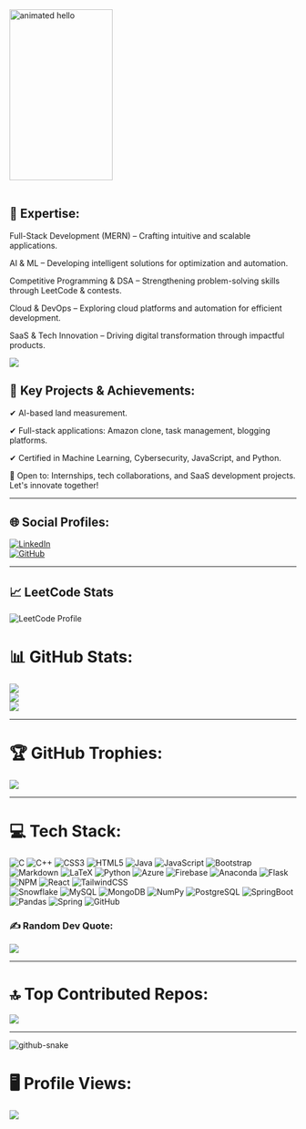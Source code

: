 <img src="https://github.com/Anmol-Baranwal/Cool-GIFs-For-GitHub/assets/74038190/9be4d344-6782-461a-b5a6-32a07bf7b34e" width="60%" height="300" alt="animated hello">
<br><br>

## 🔹 Expertise:

Full-Stack Development (MERN) – Crafting intuitive and scalable applications.

AI & ML – Developing intelligent solutions for optimization and automation.

Competitive Programming & DSA – Strengthening problem-solving skills through LeetCode & contests.

Cloud & DevOps – Exploring cloud platforms and automation for efficient development.

SaaS & Tech Innovation – Driving digital transformation through impactful products.

<img src="https://github.com/Anmol-Baranwal/Cool-GIFs-For-GitHub/assets/74038190/d48893bd-0757-481c-8d7e-ba3e163feae7" />



## 🔹 Key Projects & Achievements:

✔  AI-based land measurement.

✔ Full-stack applications: Amazon clone, task management, blogging platforms.

✔ Certified in Machine Learning, Cybersecurity, JavaScript, and Python.

🚀 Open to: Internships, tech collaborations, and SaaS development projects. Let's innovate together! 

---

## 🌐 Social Profiles:
[![LinkedIn](https://img.shields.io/badge/LinkedIn-%230077B5.svg?style=for-the-badge&logo=linkedin&logoColor=white)](https://www.linkedin.com/in/manish-dutt-s/)  
[![GitHub](https://img.shields.io/badge/GitHub-%23121011.svg?style=for-the-badge&logo=github&logoColor=white)](https://github.com/MANISHDUTT224)  

---

## 📈 LeetCode Stats
![LeetCode Profile](https://leetcard.jacoblin.cool/Manish2911?ext=heatmap)

<!--<img src="https://leetcode-badge-showcase.vercel.app/api?username={your-leetcode-username}&animated=true" alt="LeetCode Badges"/>-->

# 📊 GitHub Stats:
![](https://github-readme-stats.vercel.app/api?username=MANISHDUTT224&theme=tokyonight&hide_border=false&include_all_commits=true&count_private=true)  
![](https://github-readme-streak-stats.herokuapp.com/?user=MANISHDUTT224&theme=tokyonight&hide_border=false)  
![](https://github-readme-stats.vercel.app/api/top-langs/?username=MANISHDUTT224&theme=tokyonight&hide_border=false&include_all_commits=true&count_private=true&layout=compact)  

---

# 🏆 GitHub Trophies:
![](https://github-profile-trophy.vercel.app/?username=MANISHDUTT224&theme=onestar&no-frame=false&no-bg=false&margin-w=4)  

---
# 💻 Tech Stack:
![C](https://img.shields.io/badge/c-%2300599C.svg?style=for-the-badge&logo=c&logoColor=white) 
![C++](https://img.shields.io/badge/c++-%2300599C.svg?style=for-the-badge&logo=c%2B%2B&logoColor=white) 
![CSS3](https://img.shields.io/badge/css3-%231572B6.svg?style=for-the-badge&logo=css3&logoColor=white) 
![HTML5](https://img.shields.io/badge/html5-%23E34F26.svg?style=for-the-badge&logo=html5&logoColor=white) 
![Java](https://img.shields.io/badge/java-%23ED8B00.svg?style=for-the-badge&logo=openjdk&logoColor=white) 
![JavaScript](https://img.shields.io/badge/javascript-%23323330.svg?style=for-the-badge&logo=javascript&logoColor=%23F7DF1E) 
![Bootstrap](https://img.shields.io/badge/bootstrap-%23563D7C.svg?style=for-the-badge&logo=bootstrap&logoColor=white)  
![Markdown](https://img.shields.io/badge/markdown-%23000000.svg?style=for-the-badge&logo=markdown&logoColor=white) 
![LaTeX](https://img.shields.io/badge/latex-%23008080.svg?style=for-the-badge&logo=latex&logoColor=white) 
![Python](https://img.shields.io/badge/python-3670A0?style=for-the-badge&logo=python&logoColor=ffdd54) 
![Azure](https://img.shields.io/badge/azure-%230072C6.svg?style=for-the-badge&logo=microsoftazure&logoColor=white) 
![Firebase](https://img.shields.io/badge/firebase-%23039BE5.svg?style=for-the-badge&logo=firebase) 
![Anaconda](https://img.shields.io/badge/Anaconda-%2344A833.svg?style=for-the-badge&logo=anaconda&logoColor=white) 
![Flask](https://img.shields.io/badge/flask-%23000.svg?style=for-the-badge&logo=flask&logoColor=white) 
![NPM](https://img.shields.io/badge/NPM-%23CB3837.svg?style=for-the-badge&logo=npm&logoColor=white) 
![React](https://img.shields.io/badge/react-%2320232a.svg?style=for-the-badge&logo=react&logoColor=%2361DAFB) 
![TailwindCSS](https://img.shields.io/badge/tailwindcss-%2338B2AC.svg?style=for-the-badge&logo=tailwind-css&logoColor=white)  
![Snowflake](https://img.shields.io/badge/snowflake-%2329B5E8.svg?style=for-the-badge&logo=snowflake&logoColor=white) 
![MySQL](https://img.shields.io/badge/mysql-4479A1.svg?style=for-the-badge&logo=mysql&logoColor=white) 
![MongoDB](https://img.shields.io/badge/MongoDB-%234ea94b.svg?style=for-the-badge&logo=mongodb&logoColor=white) 
![NumPy](https://img.shields.io/badge/numpy-%23013243.svg?style=for-the-badge&logo=numpy&logoColor=white) 
![PostgreSQL](https://img.shields.io/badge/Postgresql-%23ffffff.svg?style=for-the-badge&logo=Postgresql&logoColor=white) 
![SpringBoot](https://img.shields.io/badge/Springboot-%23D00000.svg?style=for-the-badge&logo=Springboot&logoColor=white) 
![Pandas](https://img.shields.io/badge/pandas-%23150458.svg?style=for-the-badge&logo=pandas&logoColor=white) ![Spring](https://img.shields.io/badge/Spring-%233F4F75.svg?style=for-the-badge&logo=spring&logoColor=white) ![GitHub](https://img.shields.io/badge/github-%23121011.svg?style=for-the-badge&logo=github&logoColor=white)

### ✍️ Random Dev Quote:
![](https://quotes-github-readme.vercel.app/api?type=horizontal&theme=dark)  

---

# 🔝 Top Contributed Repos:
![](https://github-contributor-stats.vercel.app/api?username=MANISHDUTT224&limit=5&theme=dark&combine_all_yearly_contributions=true)  

---
<picture>
  <source media="(prefers-color-scheme: dark)" srcset="https://raw.githubusercontent.com/tobiasmeyhoefer/tobiasmeyhoefer/output/github-snake-dark.svg" />
  <source media="(prefers-color-scheme: light)" srcset="https://raw.githubusercontent.com/tobiasmeyhoefer/tobiasmeyhoefer/output/github-snake.svg" />
  <img alt="github-snake" src="https://raw.githubusercontent.com/tobiasmeyhoefer/tobiasmeyhoefer/output/github-snake.svg" />
</picture>

# 🖥️ Profile Views:

<!--![Profile Views](https://hits.seeyoufarm.com/api/count/incr/badge.svg?url=https://github.com/MANISHDUTT224&title=Profile%20Views)-->
![](https://komarev.com/ghpvc/?username=MANISHDUTT224) 
